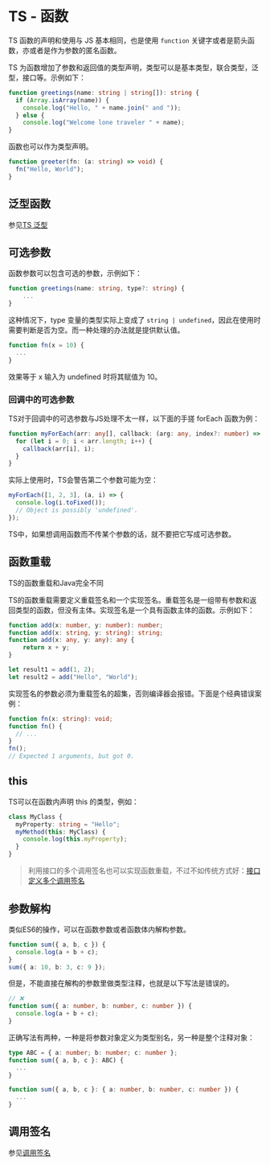 # TS - 函数

TS 函数的声明和使用与 JS 基本相同，也是使用 `function` 关键字或者是箭头函数，亦或者是作为参数的匿名函数。

TS 为函数增加了参数和返回值的类型声明，类型可以是基本类型，联合类型，泛型，接口等。示例如下：

```ts
function greetings(name: string | string[]): string {
  if (Array.isArray(name)) {
    console.log("Hello, " + name.join(" and "));
  } else {
    console.log("Welcome lone traveler " + name);
}
```

函数也可以作为类型声明。
```ts
function greeter(fn: (a: string) => void) {
  fn("Hello, World");
}
```

## 泛型函数
参见[TS 泛型](./Generics.md#泛型函数)

## 可选参数 
函数参数可以包含可选的参数，示例如下：

```ts
function greetings(name: string, type?: string) {
    ...
}
```

这种情况下，type 变量的类型实际上变成了 `string | undefined`，因此在使用时需要判断是否为空。而一种处理的办法就是提供默认值。

```ts
function fn(x = 10) {
  ...
}
```
效果等于 x 输入为 undefined 时将其赋值为 10。

### 回调中的可选参数
TS对于回调中的可选参数与JS处理不太一样，以下面的手搓 forEach 函数为例：
```ts
function myForEach(arr: any[], callback: (arg: any, index?: number) => void) {
  for (let i = 0; i < arr.length; i++) {
    callback(arr[i], i);
  }
}
```

实际上使用时，TS会警告第二个参数可能为空：
```ts
myForEach([1, 2, 3], (a, i) => {
  console.log(i.toFixed());
  // Object is possibly 'undefined'.
});
```

TS中，如果想调用函数而不传某个参数的话，就不要把它写成可选参数。


## 函数重载
TS的函数重载和Java完全不同

TS的函数重载需要定义重载签名和一个实现签名。重载签名是一组带有参数和返回类型的函数，但没有主体。实现签名是一个具有函数主体的函数。示例如下：
```ts
function add(x: number, y: number): number;
function add(x: string, y: string): string;
function add(x: any, y: any): any {
    return x + y;
}

let result1 = add(1, 2);
let result2 = add("Hello", "World");
```


实现签名的参数必须为重载签名的超集，否则编译器会报错。下面是个经典错误案例：
```ts
function fn(x: string): void;
function fn() {
  // ...
}
fn();
// Expected 1 arguments, but got 0.
```

## this
TS可以在函数内声明 this 的类型，例如：
```ts
class MyClass {
  myProperty: string = "Hello";
  myMethod(this: MyClass) {
    console.log(this.myProperty);
  }
}
```

> 利用接口的多个调用签名也可以实现函数重载，不过不如传统方式好：[接口定义多个调用签名](Interface.md#多个调用签名)

## 参数解构
类似ES6的操作，可以在函数参数或者函数体内解构参数。
```ts
function sum({ a, b, c }) {
  console.log(a + b + c);
}
sum({ a: 10, b: 3, c: 9 });
```

但是，不能直接在解构的参数里做类型注释，也就是以下写法是错误的。
```ts
// ❌
function sum({ a: number, b: number, c: number }) {
  console.log(a + b + c);
}
```

正确写法有两种，一种是将参数对象定义为类型别名，另一种是整个注释对象：
```ts
type ABC = { a: number; b: number; c: number };
function sum({ a, b, c }: ABC) {
  ...
}
```

```ts
function sum({ a, b, c }: { a: number, b: number, c: number }) {
  ...
}
```

## 调用签名
参见[调用签名](./Interface.md#调用签名)

